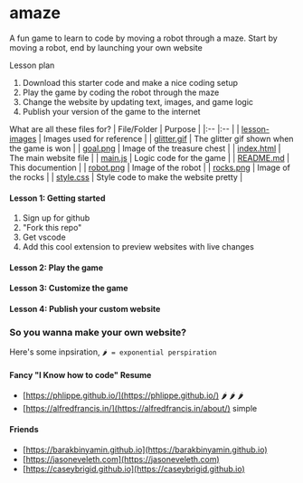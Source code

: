 # amaze
A fun game to learn to code by moving a robot through a maze. Start by moving a robot, end by launching your own website

Lesson plan
1. Download this starter code and make a nice coding setup
2. Play the game by coding the robot through the maze
3. Change the website by updating text, images, and game logic 
4. Publish your version of the game to the internet

What are all these files for? 
| File/Folder                    |  Purpose                                    |
|:--                             |:--                                          |
| [lesson-images](lesson-images) | Images used for reference                   | 
| [glitter.gif](glitter.gif)     | The glitter gif shown when the game is won  |
| [goal.png](goal.png)           | Image of the treasure chest                 |
| [index.html](index.html)       | The main website file                       |
| [main.js](main.js)             | Logic code for the game                     |
| [README.md](README.md)         | This documention                            |
| [robot.png](robot.png)         | Image of the robot                          |
| [rocks.png](rocks.png)         | Image of the rocks                          |
| [style.css](style.css)         | Style code to make the website pretty       |


#### Lesson 1: Getting started
1. Sign up for github
2. "Fork this repo"
3. Get vscode
4. Add this cool extension to preview websites with live changes

#### Lesson 2: Play the game

#### Lesson 3: Customize the game

#### Lesson 4: Publish your custom website

### So you wanna make your own website?
Here's some inpsiration, `🌶️ = exponential perspiration`

<!-- ### Blog

### Store -->

#### Fancy "I Know how to code" Resume
- [https://phlippe.github.io/](https://phlippe.github.io/)  🌶️ 🌶️ 🌶️ 
- [https://alfredfrancis.in/](https://alfredfrancis.in/about/) simple


<!-- ### Tech Docs -->

#### Friends
- [https://barakbinyamin.github.io](https://barakbinyamin.github.io)
- [https://jasoneveleth.com](https://jasoneveleth.com)
- [https://caseybrigid.github.io](https://caseybrigid.github.io)